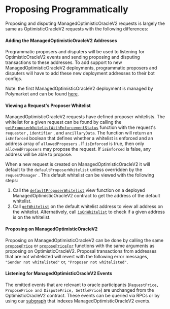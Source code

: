 # Proposing Programmatically

Proposing and disputing ManagedOptimisticOracleV2 requests is largely the same as OptimisticOracleV2 requests with the following differences:

#### Adding the ManagedOptimisticOracleV2 Addresses

Programmatic proposers and disputers will be used to listening for OptimisticOracleV2 events and sending proposing and disputing transactions to these addresses. To add support to new ManagedOptimisticOracleV2 deployments, programmatic proposers and disputers will have to add these new deployment addresses to their bot configs.&#x20;

Note: the first ManagedOptimisticOracleV2 deployment is managed by Polymarket and can be found [here](https://polygonscan.com/address/0x2C0367a9DB231dDeBd88a94b4f6461a6e47C58B1).

#### Viewing a Request's Proposer Whitelist

ManagedOptimisticOracleV2 requests have defined proposer whitelists. The whitelist for a given request can be found by calling the [`getProposerWhitelistWithEnforcementStatus`](https://github.com/UMAprotocol/managed-oracle/blob/fc03083eca91c880efa8918c6d9532af9362f00d/src/optimistic-oracle-v2/implementation/ManagedOptimisticOracleV2.sol#L381C14-L381C55) function with the request's `requester` , `identifier` , and `ancillaryData`. The function will return  an `isEnforced` boolean that defines whether a whitelist is enforced and an address array of `allowedProposers` . If `isEnforced` is true, then only `allowedProposers` may propose the request. If `isEnforced` is false, any address will be able to propose.&#x20;

When a new request is created on ManagedOptimisticOracleV2 it will default to the `defaultProposerWhitelist` unless overridden by the `requestManager` . This default whitelist can be viewed with the following steps:

1. Call the [`defaultProposerWhitelist`](https://github.com/UMAprotocol/managed-oracle/blob/fc03083eca91c880efa8918c6d9532af9362f00d/src/optimistic-oracle-v2/implementation/ManagedOptimisticOracleV2.sol#L94) view function on a deployed ManagedOptimisticOracleV2 contract to get the address of the default whitelist.
2. Call [`getWhitelist`](https://github.com/UMAprotocol/managed-oracle/blob/fc03083eca91c880efa8918c6d9532af9362f00d/src/common/implementation/AddressWhitelist.sol#L79) on the default whitelist address to view all address on the whitelist. Alternatively, call [`isOnWhitelist`](https://github.com/UMAprotocol/managed-oracle/blob/fc03083eca91c880efa8918c6d9532af9362f00d/src/common/implementation/AddressWhitelist.sol#L67)  to check if a given address is on the whitelist.

#### Proposing on ManagedOptimisticOracleV2

Proposing on ManagedOptimisticOracleV2 can be done by calling the same [`proposePrice`](https://github.com/UMAprotocol/managed-oracle/blob/fc03083eca91c880efa8918c6d9532af9362f00d/src/optimistic-oracle-v2/implementation/OptimisticOracleV2.sol#L382) or [`proposePriceFor`](https://github.com/UMAprotocol/managed-oracle/blob/fc03083eca91c880efa8918c6d9532af9362f00d/src/optimistic-oracle-v2/implementation/ManagedOptimisticOracleV2.sol#L327)  functions with the same arguments  as proposing on OptimisticOracleV2. Proposal transactions from addresses that are not whitelisted will revert with the following error messages, `"Sender not whitelisted"` or, `"Proposer not whitelisted"`.

#### Listening for ManagedOptimisticOracleV2 Events

The emitted events that are relevant to oracle participants (`RequestPrice, ProposePrice and DisputePrice, SettlePrice`) are unchanged from the OptimisticOracleV2 contract. These events can be queried via RPCs or by using our [subgraph](https://github.com/UMAprotocol/subgraphs/blob/master/README.md#managed-optimistic-oracle-v2-events-and-calls) that indexes ManagedOptimisticOracleV2 events.
